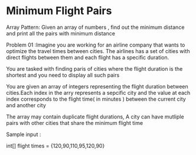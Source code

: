 # Minimum Flight Pairs

Array Pattern: Given an array of numbers , find out the minimum distance and print all the pairs with minimum distance 

Problem 01  :Imagine you are working for an airline company that wants to optimize the travel times between cities. The airlines has a set of cities with direct flights between them and each flight has a specific duration.

You are tasked with finding paris of cities where the flight duration is the shortest and you need to display all such pairs

You are given an array of integers representing the flight duration between cities.Each index in the arry represents a sepcific city and the value at each index corresponds to the flight time( in minutes ) between the current city and another city

The array may contain duplicate flight durations, A city can have mutliple pairs with other cities that
share the minimum flight time

Sample input :

int[] flight times = {120,90,110,95,120,90}